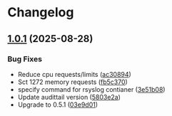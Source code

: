 # Changelog

## [1.0.1](https://github.com/equinixmetal-helm/audito-maldito/compare/v1.0.0...v1.0.1) (2025-08-28)


### Bug Fixes

* Reduce cpu requests/limits ([ac30894](https://github.com/equinixmetal-helm/audito-maldito/commit/ac30894686dc33730382096575fe1a0ba112f741))
* Sct 1272 memory requests ([fb5c370](https://github.com/equinixmetal-helm/audito-maldito/commit/fb5c370ae24221fff20207f879e00465a35f854f))
* specify command for rsyslog contianer ([3e51b08](https://github.com/equinixmetal-helm/audito-maldito/commit/3e51b08e9b439e7be1945b8298a455a2b813f576))
* Update audittail version ([5803e2a](https://github.com/equinixmetal-helm/audito-maldito/commit/5803e2a227f5876795b9cdd05edcd0f556e635fe))
* Upgrade to 0.5.1 ([03e9d01](https://github.com/equinixmetal-helm/audito-maldito/commit/03e9d01ec50d3b21889b65452f352cc5ea58b705))

